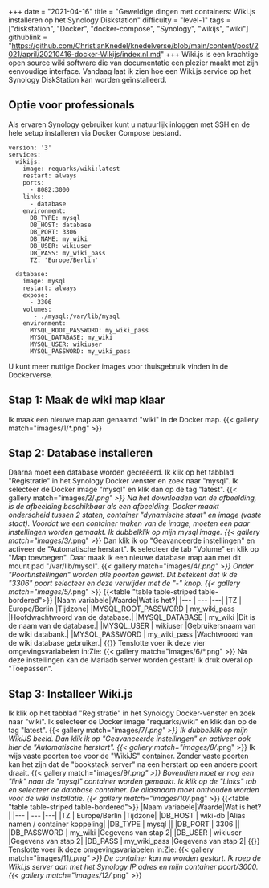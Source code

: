 +++
date = "2021-04-16"
title = "Geweldige dingen met containers: Wiki.js installeren op het Synology Diskstation"
difficulty = "level-1"
tags = ["diskstation", "Docker", "docker-compose", "Synology", "wikijs", "wiki"]
githublink = "https://github.com/ChristianKnedel/knedelverse/blob/main/content/post/2021/april/20210416-docker-Wikijs/index.nl.md"
+++
Wiki.js is een krachtige open source wiki software die van documentatie een plezier maakt met zijn eenvoudige interface. Vandaag laat ik zien hoe een Wiki.js service op het Synology DiskStation kan worden geïnstalleerd.
## Optie voor professionals
Als ervaren Synology gebruiker kunt u natuurlijk inloggen met SSH en de hele setup installeren via Docker Compose bestand.
```
version: '3'
services:
  wikijs:
    image: requarks/wiki:latest
    restart: always
    ports:
      - 8082:3000
    links:
      - database
    environment:
      DB_TYPE: mysql
      DB_HOST: database
      DB_PORT: 3306
      DB_NAME: my_wiki
      DB_USER: wikiuser
      DB_PASS: my_wiki_pass
      TZ: 'Europe/Berlin'

  database:
    image: mysql
    restart: always
    expose:
      - 3306
    volumes:
       - ./mysql:/var/lib/mysql
    environment:
      MYSQL_ROOT_PASSWORD: my_wiki_pass
      MYSQL_DATABASE: my_wiki
      MYSQL_USER: wikiuser
      MYSQL_PASSWORD: my_wiki_pass

```
U kunt meer nuttige Docker images voor thuisgebruik vinden in de Dockerverse.
## Stap 1: Maak de wiki map klaar
Ik maak een nieuwe map aan genaamd "wiki" in de Docker map.
{{< gallery match="images/1/*.png" >}}

## Stap 2: Database installeren
Daarna moet een database worden gecreëerd. Ik klik op het tabblad "Registratie" in het Synology Docker venster en zoek naar "mysql". Ik selecteer de Docker image "mysql" en klik dan op de tag "latest".
{{< gallery match="images/2/*.png" >}}
Na het downloaden van de afbeelding, is de afbeelding beschikbaar als een afbeelding. Docker maakt onderscheid tussen 2 staten, container "dynamische staat" en image (vaste staat). Voordat we een container maken van de image, moeten een paar instellingen worden gemaakt. Ik dubbelklik op mijn mysql image.
{{< gallery match="images/3/*.png" >}}
Dan klik ik op "Geavanceerde instellingen" en activeer de "Automatische herstart". Ik selecteer de tab "Volume" en klik op "Map toevoegen". Daar maak ik een nieuwe database map aan met dit mount pad "/var/lib/mysql".
{{< gallery match="images/4/*.png" >}}
Onder "Poortinstellingen" worden alle poorten gewist. Dit betekent dat ik de "3306" poort selecteer en deze verwijder met de "-" knop.
{{< gallery match="images/5/*.png" >}}
{{<table "table table-striped table-bordered">}}
|Naam variabele|Waarde|Wat is het?|
|--- | --- |---|
|TZ	| Europe/Berlin |Tijdzone|
|MYSQL_ROOT_PASSWORD	| my_wiki_pass |Hoofdwachtwoord van de database.|
|MYSQL_DATABASE |	my_wiki |Dit is de naam van de database.|
|MYSQL_USER	| wikiuser |Gebruikersnaam van de wiki databank.|
|MYSQL_PASSWORD |	my_wiki_pass	|Wachtwoord van de wiki database gebruiker.|
{{</table>}}
Tenslotte voer ik deze vier omgevingsvariabelen in:Zie:
{{< gallery match="images/6/*.png" >}}
Na deze instellingen kan de Mariadb server worden gestart! Ik druk overal op "Toepassen".
## Stap 3: Installeer Wiki.js
Ik klik op het tabblad "Registratie" in het Synology Docker-venster en zoek naar "wiki". Ik selecteer de Docker image "requarks/wiki" en klik dan op de tag "latest".
{{< gallery match="images/7/*.png" >}}
Ik dubbelklik op mijn WikiJS beeld. Dan klik ik op "Geavanceerde instellingen" en activeer ook hier de "Automatische herstart".
{{< gallery match="images/8/*.png" >}}
Ik wijs vaste poorten toe voor de "WikiJS" container. Zonder vaste poorten kan het zijn dat de "bookstack server" na een herstart op een andere poort draait.
{{< gallery match="images/9/*.png" >}}
Bovendien moet er nog een "link" naar de "mysql" container worden gemaakt. Ik klik op de "Links" tab en selecteer de database container. De aliasnaam moet onthouden worden voor de wiki installatie.
{{< gallery match="images/10/*.png" >}}
{{<table "table table-striped table-bordered">}}
|Naam variabele|Waarde|Wat is het?|
|--- | --- |---|
|TZ	| Europe/Berlin	|Tijdzone|
|DB_HOST	| wiki-db	|Alias namen / container koppeling|
|DB_TYPE	| mysql	||
|DB_PORT	| 3306	 ||
|DB_PASSWORD	| my_wiki	|Gegevens van stap 2|
|DB_USER	| wikiuser |Gegevens van stap 2|
|DB_PASS	| my_wiki_pass	|Gegevens van stap 2|
{{</table>}}
Tenslotte voer ik deze omgevingsvariabelen in:Zie:
{{< gallery match="images/11/*.png" >}}
De container kan nu worden gestart. Ik roep de Wiki.js server aan met het Synology IP adres en mijn container poort/3000.
{{< gallery match="images/12/*.png" >}}